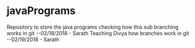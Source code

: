 # javaPrograms
Repository to store the java programs
checking how this sub branching works in git --02/18/2018 - Sarath
Teaching Divya how branches work in git --02/19/2018 - Sarath
